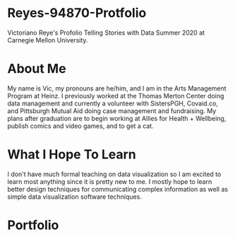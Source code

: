 # Reyes-94870-Protfolio
Victoriano Reye's Profolio Telling Stories with Data Summer 2020 at Carnegie Mellon University. 

# About Me
My name is Vic, my pronouns are he/him, and I am in the Arts Management Program at Heinz. I previously worked at the Thomas Merton Center doing data management and currently a volunteer with SistersPGH, Covaid.co, and Pittsburgh Mutual Aid doing case management and fundraising. My plans after graduation are to begin working at Allies for Health + Wellbeing, publish comics and video games, and to get a cat. 

# What I Hope To Learn
I don't have much formal teaching on data visualization so I am excited to learn most anything since it is pretty new to me. I mostly hope to learn better design techniques for communicating complex information as well as simple data visualization software techniques. 

# Portfolio
